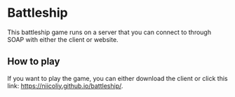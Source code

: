 # Battleship
This battleship game runs on a server that you can connect to through SOAP with either the client or website. 

## How to play
If you want to play the game, you can either download the client or click this link: https://niicoliy.github.io/battleship/.

